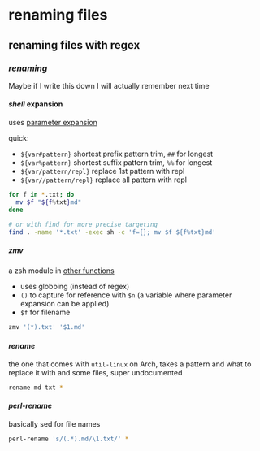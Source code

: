 # renaming files

## renaming files with regex

### _renaming_

Maybe if I write this down I will actually remember next time

#### _shell_ expansion

uses [parameter expansion](http://zsh.sourceforge.net/Doc/Release/Expansion.html#Parameter-Expansion)

quick:

- `${var#pattern}` shortest prefix pattern trim, `##` for longest
- `${var%pattern}` shortest suffix pattern trim, `%%` for longest
- `${var/pattern/repl}` replace 1st pattern with repl
- `${var//pattern/repl}` replace all pattern with repl

```sh
for f in *.txt; do
  mv $f "${f%txt}md"
done

# or with find for more precise targeting
find . -name '*.txt' -exec sh -c 'f={}; mv $f ${f%txt}md'
```

##### _zmv_

a zsh module in [other functions](http://zsh.sourceforge.net/Doc/Release/User-Contributions.html#Other-Functions)

- uses globbing (instead of regex)
- `()` to capture for reference with `$n`
  (a variable where parameter expansion can be applied)
- `$f` for filename

```sh
zmv '(*).txt' '$1.md'
```

#### _rename_

the one that comes with `util-linux` on Arch,
takes a pattern and what to replace it with and some files,
super undocumented

```sh
rename md txt *
```

#### _perl-rename_

basically sed for file names

```sh
perl-rename 's/(.*).md/\1.txt/' *
```
